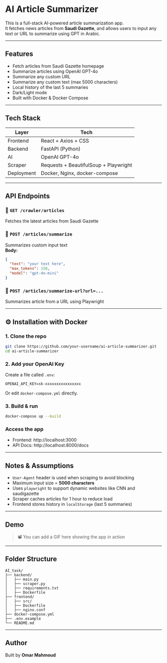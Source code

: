#  AI Article Summarizer

This is a full-stack AI-powered article summarization app.  
It fetches news articles from **Saudi Gazette**, and allows users to input any text or URL to summarize using GPT in Arabic.

---

##  Features

-  Fetch articles from Saudi Gazette homepage
-  Summarize articles using OpenAI GPT-4o
-  Summarize any custom URL
-  Summarize any custom text (max 5000 characters)
-  Local history of the last 5 summaries
-  Dark/Light mode
-  Built with Docker & Docker Compose

---

##  Tech Stack

| Layer      | Tech           |
|------------|----------------|
| Frontend   | React + Axios + CSS |
| Backend    | FastAPI (Python) |
| AI         | OpenAI GPT-4o |
| Scraper    | Requests + BeautifulSoup + Playwright |
| Deployment | Docker, Nginx, docker-compose |

---

##  API Endpoints

### 🔹 `GET /crawler/articles`
Fetches the latest articles from Saudi Gazette

### 🔹 `POST /articles/summarize`
Summarizes custom input text  
**Body:**
```json
{
  "text": "your text here",
  "max_tokens": 150,
  "model": "gpt-4o-mini"
}
```

### 🔹 `POST /articles/summarize-url?url=...`
Summarizes article from a URL using Playwright

---

## ⚙️ Installation with Docker

### 1. Clone the repo
```bash
git clone https://github.com/your-username/ai-article-summarizer.git
cd ai-article-summarizer
```

### 2. Add your OpenAI Key
Create a file called `.env`:
```env
OPENAI_API_KEY=sk-xxxxxxxxxxxxxxxx
```

Or edit `docker-compose.yml` directly.

### 3. Build & run
```bash
docker-compose up --build
```

### Access the app
- Frontend: http://localhost:3000  
- API Docs: http://localhost:8000/docs

---

## Notes & Assumptions

- `User-Agent` header is used when scraping to avoid blocking
- Maximum input size = **5000 characters**
- Uses `playwright` to support dynamic websites like CNN and saudigazette
- Scraper caches articles for 1 hour to reduce load
- Frontend stores history in `localStorage` (last 5 summaries)

---

##  Demo

> 📽️ You can add a GIF here showing the app in action

---

## Folder Structure

```
AI_task/
├── backend/
│   ├── main.py
│   ├── scraper.py
│   ├── requirements.txt
│   ├── Dockerfile
├── frontend/
│   ├── src/
│   ├── Dockerfile
│   ├── nginx.conf
├── docker-compose.yml
├── .env.example
└── README.md
```

---

## Author

Built by **Omar Mahmoud** 
